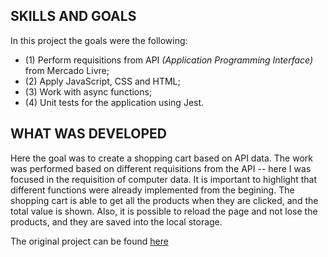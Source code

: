 ## SKILLS AND GOALS

In this project the goals were the following:

- (1) Perform requisitions from API *(Application Programming Interface)* from Mercado Livre;
- (2) Apply JavaScript, CSS and HTML;
- (3) Work with async functions;
- (4) Unit tests for the application using Jest.

## WHAT WAS DEVELOPED

  Here the goal was to create a shopping cart based on API data. The work was performed based on different requisitions from the API -- here I was focused in the requisition of computer data. It is important to highlight that different functions were already implemented from the begining. The shopping cart is able to get all the products when they are clicked, and the total value is shown. Also, it is possible to reload the page and not lose the products, and they are saved into the local storage.
  
The original project can be found [here](https://github.com/tryber/sd-016-a-project-shopping-cart/pull/16)
